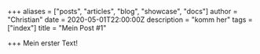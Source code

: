 +++
aliases = ["posts", "articles", "blog", "showcase", "docs"]
author = "Christian"
date = 2020-05-01T22:00:00Z
description = "komm her"
tags = ["index"]
title = "Mein Post #1"

+++
Mein erster Text!
